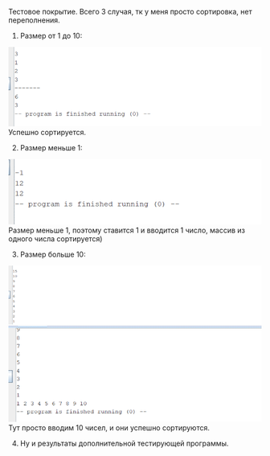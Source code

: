 Тестовое покрытие.
Всего 3 случая, тк у меня просто сортировка, нет переполнения.
1) Размер от 1 до 10:

  ![](1.png)
  Успешно сортируется.

2) Размер меньше 1:

  ![](2.png)
  Размер меньше 1, поэтому ставится 1 и вводится 1 число, массив из одного числа сортируется)

3) Размер больше 10:

  ![](3-1.png)
  ![](3-2.png)
  Тут просто вводим 10 чисел, и они успешно сортируются.

4) Ну и результаты дополнительной тестирующей программы.
